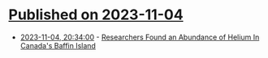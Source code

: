 # [Published on 2023-11-04](index.md)

* [2023-11-04, 20:34:00](https://news.slashdot.org/story/23/11/04/1957233/researchers-found-an-abundance-of-helium-in-canadas-baffin-island?utm_source=rss1.0mainlinkanon&utm_medium=feed) - [Researchers Found an Abundance of Helium In Canada's Baffin Island](https://news.slashdot.org/story/23/11/04/1957233/researchers-found-an-abundance-of-helium-in-canadas-baffin-island?utm_source=rss1.0mainlinkanon&utm_medium=feed)

